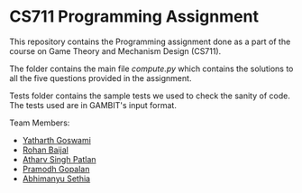 # CS711 Programming Assignment
This repository contains the Programming assignment done as a part of the course on Game Theory and Mechanism Design (CS711).

The folder contains the main file *compute.py* which contains the solutions to all the five questions provided in the assignment. 

Tests folder contains the sample tests we used to check the sanity of code. The tests used are in GAMBIT's input format. 

Team Members:
* [Yatharth Goswami](https://github.com/yatharth0610)
* [Rohan Baijal](https://github.com/rohanblueboybaijal)
* [Atharv Singh Patlan](https://github.com/AthaSSiN)
* [Pramodh Gopalan](https://github.com/Pramodh-G)
* [Abhimanyu Sethia](https://github.com/abhimanyusethia12)
